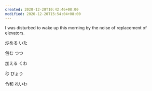 ```yaml
---
created: 2020-12-20T10:42:46+08:00
modified: 2020-12-20T15:54:04+08:00
---
```


I was disturbed to wake up this morning by the noise of replacement of elevators.

炒める いた

包む つつ

加える くわ

秒 びょう

令和 れいわ